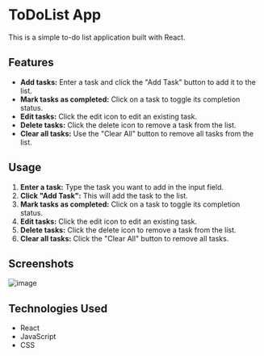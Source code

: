 # ToDoList App

This is a simple to-do list application built with React.

## Features

- **Add tasks:** Enter a task and click the "Add Task" button to add it to the list.
- **Mark tasks as completed:** Click on a task to toggle its completion status.
- **Edit tasks:** Click the edit icon to edit an existing task.
- **Delete tasks:** Click the delete icon to remove a task from the list.
- **Clear all tasks:** Use the "Clear All" button to remove all tasks from the list.

## Usage

1. **Enter a task:** Type the task you want to add in the input field.
2. **Click "Add Task":** This will add the task to the list.
3. **Mark tasks as completed:** Click on a task to toggle its completion status.
4. **Edit tasks:** Click the edit icon to edit an existing task.
5. **Delete tasks:** Click the delete icon to remove a task from the list.
6. **Clear all tasks:** Click the "Clear All" button to remove all tasks.

## Screenshots

![image](https://github.com/user-attachments/assets/56aa8594-f422-4ac0-9672-fbe42f4f0ae9)


## Technologies Used

- React
- JavaScript
- CSS

